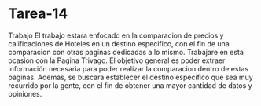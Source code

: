 # Tarea-14
Trabajo
El trabajo estara enfocado en la comparacion de precios y calificaciones de Hoteles en un destino especifico, con el fin de una comparacion con otras paginas dedicadas a lo mismo. Trabajare en esta ocasión con la Pagina Trivago.
El objetivo general es poder extraer información necesaria para poder realizar la comparacion dentro de estas paginas.
Ademas, se buscara establecer el destino especifico que sea muy recurrido por la gente, con el fin de obtener una mayor cantidad de datos y opiniones.
